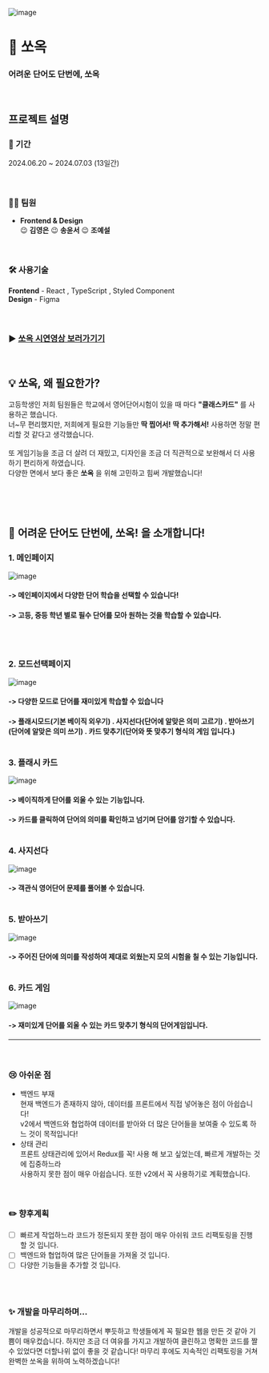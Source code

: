 ![image](https://github.com/songkimye/Sso-ok/assets/128370837/25fe9d6a-64f5-462b-8dee-b4241e3561b1)

# 🩵 쏘옥
### **어려운 단어도 단번에, 쏘옥**
<BR>

## 프로젝트 설명
### 📆 기간
2024.06.20 ~ 2024.07.03 (13일간)

ㅤ

### 🙋‍♀️ 팀원
- **Frontend & Design** <br>
    😉 **김영은**
    😉 **송윤서**
    😉 **조예설**
  
ㅤ

### 🛠️ 사용기술
**Frontend** - React , TypeScript , Styled Component <br>
**Design** - Figma

ㅤ

### ▶️ [쏘옥 시연영상 보러가기기](https://youtu.be/iLaA55CUH0o)
<br>

## 💡 쏘옥, 왜 필요한가? 
고등학생인 저희 팀원들은 학교에서 영어단어시험이 있을 때 마다 **"클래스카드"** 를 사용하곤 했습니다. <br>
너~무 편리했지만, 저희에게 필요한 기능들만 **딱 찝어서!** **딱 추가해서!** 사용하면 정말 편리할 것 같다고 생각했습니다. <br>
<br>
또 게임기능을 조금 더 살려 더 재밌고, 디자인을 조금 더 직관적으로 보완해서 더 사용하기 편리하게 하였습니다. <br>
다양한 면에서 보다 좋은 **쏘옥** 을 위해 고민하고 힘써 개발했습니다!<br>

<br>

ㅤ

## 🚀 어려운 단어도 단번에, 쏘옥! 을 소개합니다!
### 1. 메인페이지
![image](https://github.com/songkimye/Sso-ok/assets/128370837/31120327-58da-4a18-a902-b2e427f83a7e)
#### -> 메인페이지에서 다양한 단어 학습을 선택할 수 있습니다! <br>
#### -> 고등, 중등 학년 별로 필수 단어를 모아 원하는 것을 학습할 수 있습니다.
<br><br>

### 2. 모드선택페이지
![image](https://github.com/songkimye/Sso-ok/assets/128370837/af24dbab-ff53-446a-a967-7446ded72d73)
#### -> 다양한 모드로 단어를 재미있게 학습할 수 있습니다 <br>
#### -> 플래시모드(기본 베이직 외우기) . 사지선다(단어에 알맞은 의미 고르기) . 받아쓰기(단어에 알맞은 의미 쓰기) . 카드 맞추기(단어와 뜻 맞추기 형식의 게임 입니다.) <br><br>

### 3. 플래시 카드
![image](https://github.com/SSO-OK/Ssook/assets/128370837/6c38877b-8762-4252-aa78-41f923910994)
#### -> 베이직하게 단어를 외울 수 있는 기능입니다.
#### -> 카드를 클릭하여 단어의 의미를 확인하고 넘기며 단어를 암기할 수 있습니다.  <br><br>

### 4. 사지선다
![image](https://github.com/SSO-OK/Ssook/assets/128370837/8d8f69ad-e81e-4b8b-8659-b4ee71d05b97)
#### -> 객관식 영어단어 문제를 풀어볼 수 있습니다. <br><br>


### 5. 받아쓰기
![image](https://github.com/SSO-OK/Ssook/assets/128370837/3c2f04e6-25be-4454-8ddf-e9ef517f7963)
#### -> 주어진 단어에 의미를 작성하여 제대로 외웠는지 모의 시험을 칠 수 있는 기능입니다. <br><br>


### 6. 카드 게임
![image](https://github.com/SSO-OK/Ssook/assets/128370837/ade5eaf9-22ff-4031-ae0f-033f23a6d381)
#### -> 재미있게 단어를 외울 수 있는 카드 맞추기 형식의 단어게임입니다. 




------------

ㅤ

### 😢 아쉬운 점
- 백엔드 부재 <br>
      현재 백엔드가 존재하지 않아, 데이터를 프론트에서 직접 넣어놓은 점이 아쉽습니다! <br>
      v2에서 백엔드와 협업하여 데이터를 받아와 더 많은 단어들을 보여줄 수 있도록 하느 것이 목적입니다! <br>
- 상태 관리 <br>
      프론트 상태관리에 있어서 Redux를 꼭! 사용 해 보고 싶었는데, 빠르게 개발하는 것에 집중하느라 <br>
      사용하지 못한 점이 매우 아쉽습니다. 또한 v2에서 꼭 사용하기로 계획했습니다.

ㅤ
### ✏️ 향후계획
- [ ] 빠르게 작업하느라 코드가 정돈되지 못한 점이 매우 아쉬워 코드 리팩토링을 진행 할 것 입니다.
- [ ] 백엔드와 협업하여 많은 단어들을 가져올 것 입니다.
- [ ] 다양한 기능들을 추가할 것 입니다.

<br><br>

### ✨ 개발을 마무리하며...
개발을 성공적으로 마무리하면서 뿌듯하고 학생들에게 꼭 필요한 웹을 만든 것 같아 기쁨이 매우컸습니다.
하지만 조금 더 여유를 가지고 개발하여 클린하고 명확한 코드를 짤 수 있었다면 더할나위 없이 좋을 것 같습니다!
마무리 후에도 지속적인 리팩토링을 거쳐 완벽한 쏘옥을 위하여 노력하겠습니다!

